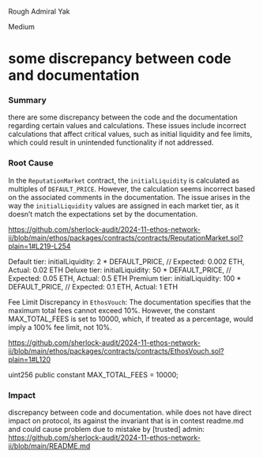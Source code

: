 Rough Admiral Yak

Medium

# some discrepancy between code and documentation

### Summary

there are some discrepancy between the code and the documentation regarding certain values and calculations. These issues include incorrect calculations that affect critical values, such as initial liquidity and fee limits, which could result in unintended functionality if not addressed. 

### Root Cause

In the `ReputationMarket` contract, the `initialLiquidity` is calculated as multiples of `DEFAULT_PRICE`. However, the calculation seems incorrect based on the associated comments in the documentation. The issue arises in the way the `initialLiquidity` values are assigned in each market tier, as it doesn’t match the expectations set by the documentation.

https://github.com/sherlock-audit/2024-11-ethos-network-ii/blob/main/ethos/packages/contracts/contracts/ReputationMarket.sol?plain=1#L219-L254

Default tier: initialLiquidity: 2 * DEFAULT_PRICE,  // Expected: 0.002 ETH, Actual: 0.02 ETH
Deluxe tier: initialLiquidity: 50 * DEFAULT_PRICE,  // Expected: 0.05 ETH, Actual: 0.5 ETH
Premium tier: initialLiquidity: 100 * DEFAULT_PRICE,  // Expected: 0.1 ETH, Actual: 1 ETH




Fee Limit Discrepancy in `EthosVouch`:
The documentation specifies that the maximum total fees cannot exceed 10%. However, the constant MAX_TOTAL_FEES is set to 10000, which, if treated as a percentage, would imply a 100% fee limit, not 10%.

https://github.com/sherlock-audit/2024-11-ethos-network-ii/blob/main/ethos/packages/contracts/contracts/EthosVouch.sol?plain=1#L120

uint256 public constant MAX_TOTAL_FEES = 10000;


### Impact

discrepancy between code and documentation. while does not have direct impact on protocol, its against the invariant that is in contest readme.md and could cause problem due to mistake by [trusted] admin:
https://github.com/sherlock-audit/2024-11-ethos-network-ii/blob/main/README.md

